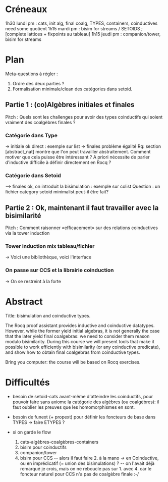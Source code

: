 # Créneaux

1h30 lundi pm  : cats, init alg, final coalg, TYPES, containers, coinductives need some quotient
1h15 mardi pm  : bisim for streams / SETOIDS ; [complete lattices + fixpoints au tableau]
1h15 jeudi pm  : companion/tower, bisim for streams

# Plan

Meta-questions à régler :
1. Ordre des deux parties ?
2. Formalisation minimale/clean des catégories dans setoid.

## Partie 1 : (co)Algèbres initiales et finales

Pitch : Quels sont les challenges pour avoir des types coinductifs qui soient vraiment des coalgèbres finales ?

### Catégorie dans Type

-> initiale ok direct : exemple sur list
-> finales problème égalité
Rq: section [abstract_nat] montre que l'on peut travailler abstraitement. Comment motiver que cela puisse être intéressant ? A priori nécessite de parler d'inductive difficile à définir directement en Rocq ?

### Catégorie dans Setoid

--> finales ok, on introduit la bisimulation : exemple sur colist
Question : un fichier category setoid minimalist peut-il être fait?

## Partie 2 : Ok, maintenant il faut travailler avec la bisimilarité

Pitch : Comment raisonner «efficacement» sur des relations coinductives via la tower induction

### Tower induction mix tableau/fichier

-> Voici une bibliothèque, voici l'interface

### On passe sur CCS et la librairie coinduction

-> On se restreint à la forte


# Abstract

Title: bisimulation and coinductive types.

The Rocq proof assistant provides inductive and coinductive datatypes. However, while the former yield initial algebras, it is not generally the case that the later yield final coalgebras: we need to consider them reason modulo bisimilarity.
During this course we will present tools that make it possible to work efficiently with bisimilarity (or any coinductive predicate), and show how to obtain final coalgebras from coinductive types.

Bring you computer: the course will be based on Rocq exercises.


# Difficultés

- besoin de setoid-cats avant-même d'atteindre les coinductifs, pour pouvoir faire sans axiome la catégorie des algèbres (ou coalgèbres): il faut oublier les preuves que les homomorphismes en sont.

- besoin de funext (+ propext) pour définir les foncteurs de base dans TYPES -> faire ETYPES ?

- si on garde le flow 
     1. cats-algèbres-coalgèbres-containers
	 2. bisim pour coinductifs
	 3. companion/tower
	 4. bisim pour CCS
  -- alors il faut faire 2. à la mano -> en CoInductive, ou en imprédicatif (= union des bisimulations) ?
  -- on l'avait déjà remarqué je crois, mais on ne reboucle pas sur 1. avec 4. car le foncteur naturel pour CCS n'a pas de coalgèbre finale :-/
  
  
  
